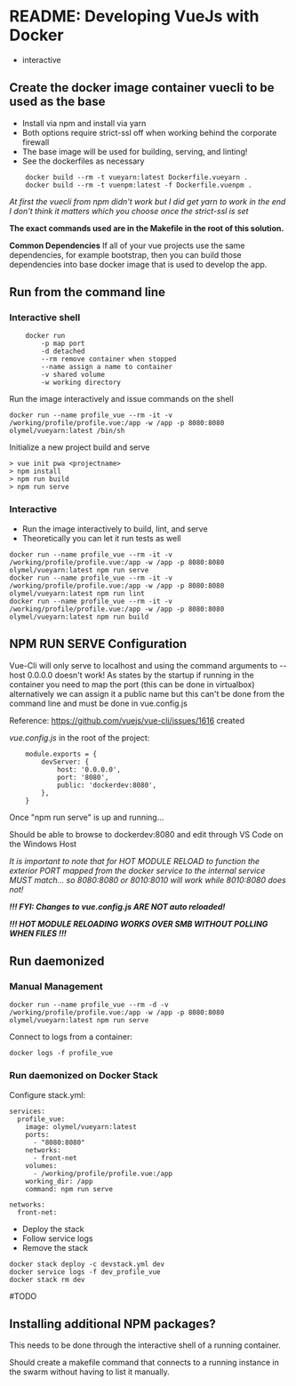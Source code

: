 # README: Developing VueJs with Docker
* interactive

## Create the docker image container vuecli to be used as the base
* Install via npm and install via yarn
* Both options require strict-ssl off when working behind the corporate firewall
* The base image will be used for building, serving, and linting!
* See the dockerfiles as necessary

``` 
	docker build --rm -t vueyarn:latest Dockerfile.vueyarn .
    docker build --rm -t vuenpm:latest -f Dockerfile.vuenpm .
```

_At first the vuecli from npm didn't work but I did get yarn to work in the end I don't think it matters which you choose once the strict-ssl is set_

__The exact commands used are in the Makefile in the root of this solution.__

__Common Dependencies__
If all of your vue projects use the same dependencies, for example bootstrap, then you can build those dependencies into base docker image that is used to develop the app.

## Run from the command line 

### Interactive shell

```
	docker run
  		-p map port
		-d detached
		--rm remove container when stopped
		--name assign a name to container
		-v shared volume
		-w working directory
```

Run the image interactively and issue commands on the shell
```
docker run --name profile_vue --rm -it -v /working/profile/profile.vue:/app -w /app -p 8080:8080 olymel/vueyarn:latest /bin/sh
````



Initialize a new project build and serve
```
> vue init pwa <projectname>
> npm install
> npm run build
> npm run serve		
````



### Interactive
* Run the image interactively to build, lint, and serve
* Theoretically you can let it run tests as well
```
docker run --name profile_vue --rm -it -v /working/profile/profile.vue:/app -w /app -p 8080:8080 olymel/vueyarn:latest npm run serve
docker run --name profile_vue --rm -it -v /working/profile/profile.vue:/app -w /app -p 8080:8080 olymel/vueyarn:latest npm run lint
docker run --name profile_vue --rm -it -v /working/profile/profile.vue:/app -w /app -p 8080:8080 olymel/vueyarn:latest npm run build
```

## NPM RUN SERVE Configuration 

Vue-Cli will only serve to localhost and using the command arguments to --host 0.0.0.0 doesn't work!
As states by the startup if running in the container you need to map the port (this can be done in virtualbox)
alternatively we can assign it a public name but this can't be done from the command line and must be done in vue.config.js	

Reference: https://github.com/vuejs/vue-cli/issues/1616 created 

_vue.config.js_ in the root of the project:
```
	module.exports = {
		devServer: {
			host: '0.0.0.0',
			port: '8080',
			public: 'dockerdev:8080',
		},
	}
```

Once "npm run serve" is up and running... 

Should be able to browse to dockerdev:8080 and edit through VS Code on the Windows Host

_It is important to note that for HOT MODULE RELOAD to function the exterior PORT mapped from the docker service to the internal service MUST match... so 8080:8080 or 8010:8010 will work while 8010:8080 does not!_


___!!! FYI:  Changes to vue.config.js ARE NOT auto reloaded!___

___!!! HOT MODULE RELOADING WORKS OVER SMB WITHOUT POLLING WHEN FILES !!!___


## Run daemonized 

### Manual Management

```
docker run --name profile_vue --rm -d -v /working/profile/profile.vue:/app -w /app -p 8080:8080 olymel/vueyarn:latest npm run serve
```

Connect to logs from a container:
````
docker logs -f profile_vue
````

### Run daemonized on Docker Stack

Configure stack.yml:

	services:	  
	  profile_vue:
		image: olymel/vueyarn:latest
		ports:
		  - "8080:8080"
		networks:
		  - front-net
		volumes:
		  - /working/profile/profile.vue:/app
		working_dir: /app
		command: npm run serve

	networks:
	  front-net:

* Deploy the stack 
* Follow service logs
* Remove the stack
```
docker stack deploy -c devstack.yml dev
docker service logs -f dev_profile_vue
docker stack rm dev
```	

#TODO
 
## Installing additional NPM packages?
This needs to be done through the interactive shell of a running container.

Should create a makefile command that connects to a running instance in the swarm without having to list it manually.


